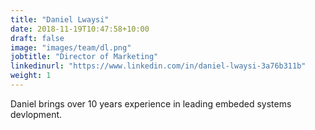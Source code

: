 ```yaml
---
title: "Daniel Lwaysi"
date: 2018-11-19T10:47:58+10:00
draft: false
image: "images/team/dl.png"
jobtitle: "Director of Marketing"
linkedinurl: "https://www.linkedin.com/in/daniel-lwaysi-3a76b311b"
weight: 1
---
```


Daniel brings over 10 years experience in leading embeded systems devlopment.

